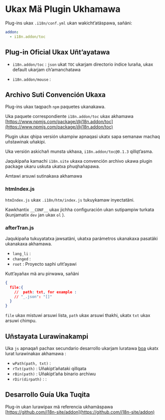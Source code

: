 # Ukax Mä Plugin Ukhamawa

Plug-ins ukax `.i18n/conf.yml` ukan wakicht’atäspawa, sañäni:

```yml
addon:
  - i18n.addon/toc
```

## Plug-in Oficial Ukax Uñt’ayatawa

* `i18n.addon/toc` :
  `json` ukat `TOC` ukarjam directorio índice luraña, ukax default ukarjam ch’amanchatawa

* `i18n.addon/mouse` :

## Archivo Suti Convención Ukaxa

Plug-ins ukax taqpach `npm` paquetes ukanakawa.

Uka paquete correspondiente `i18n.addon/toc` ukax akhamawa [https://www.npmjs.com/package/@i18n.addon/toc](https://www.npmjs.com/package/@i18n.addon/toc)

Plugin ukax qhipa versión ukampiw apnaqasi ukatx sapa semanaw machaq uñstawinak uñakipi.

Uka versión askichañ munsta ukhaxa, `i18n.addon/toc@0.1.3` qillqt’asma.

Jaqukipaña kamachi `i18n.site` ukaxa convención archivo ukawa plugin package ukaru uskuta ukatxa phuqhañapawa.

Amtawi arsuwi sutinakaxa akhamawa

### htmIndex.js

`htmIndex.js` ukax `.i18n/htm/index.js` tukuykamaw inyectatäni.

Kawkhantix `__CONF__` ukax jichha configuración ukan sutipampiw turkata (kunjamatix `dev` jan ukax `ol` ).

### afterTran.js

Jaqukipaña tukuyatatxa jawsatäni, ukatxa parámetros ukanakaxa pasatäki ukanakaxa akhamawa.

* `lang_li` :
* `changed` :
* `root` : Proyecto saphi uñt’ayawi

Kutt’ayañax mä aru pirwawa, sañäni

```json
{
  file:{
    //  path: txt, for example :
    // "_.json": "[]"
  }
}
```

`file` ukax mistuwi arsuwi lista, `path` ukax arsuwi thakhi, ukatx `txt` ukax arsuwi chimpu.

## Uñstayata Lurawinakampi

Uka `js` apnaqañ pachax secundario desarrollo ukarjam luratawa [boa](https://github.com/boa-dev/boa) ukatx lurat lurawinakax akhamawa :

* `wPath(path, txt)` :
* `rTxt(path)` : Uñakipt’añataki qillqata
* `rBin(path)` : Uñakipt’aña binario archiwu
* `rDir(dirpath)` : :

## Desarrollo Guía Uka Tuqita

Plug-in ukan lurawipax mä referencia ukhamäspawa [https://github.com/i18n-site/addon](https://github.com/i18n-site/addon)